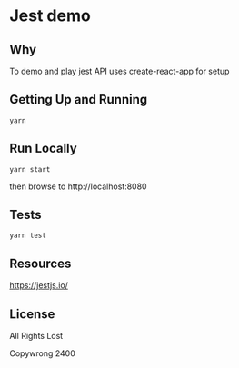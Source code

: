 # Jest demo

## Why
To demo and play jest API
uses create-react-app for setup

## Getting Up and Running

`yarn`

## Run Locally

`yarn start`

then browse to 
http://localhost:8080

## Tests

`yarn test`


## Resources

https://jestjs.io/

## License
All Rights Lost

Copywrong 2400
